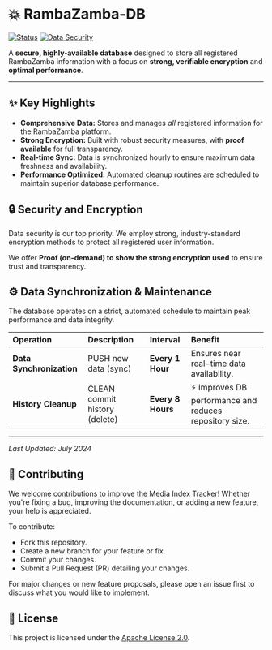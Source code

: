 # 💥 RambaZamba-DB

[![Status](https://img.shields.io/badge/Status-Active-brightgreen)](##--data-synchronization--maintenance)
[![Data Security](https://img.shields.io/badge/Security-Strongly%20Encrypted-red)](##--security-and-encryption)

A **secure, highly-available database** designed to store all registered RambaZamba information with a focus on **strong, verifiable encryption** and **optimal performance**.

---

## ✨ Key Highlights

* **Comprehensive Data:** Stores and manages *all* registered information for the RambaZamba platform.
* **Strong Encryption:** Built with robust security measures, with **proof available** for full transparency.
* **Real-time Sync:** Data is synchronized hourly to ensure maximum data freshness and availability.
* **Performance Optimized:** Automated cleanup routines are scheduled to maintain superior database performance.

## 🔒 Security and Encryption

Data security is our top priority. We employ strong, industry-standard encryption methods to protect all registered user information.

We offer **Proof (on-demand) to show the strong encryption used** to ensure trust and transparency.

## ⚙️ Data Synchronization & Maintenance

The database operates on a strict, automated schedule to maintain peak performance and data integrity.

| Operation | Description | Interval | Benefit |
| :--- | :--- | :--- | :--- |
| **Data Synchronization** | PUSH new data (sync) | **Every 1 Hour** | Ensures near real-time data availability. |
| **History Cleanup** | CLEAN commit history (delete) | **Every 8 Hours** | ⚡ Improves DB performance and reduces repository size. |

***

*Last Updated: July 2024*

## 🤝 Contributing

We welcome contributions to improve the Media Index Tracker! Whether you're fixing a bug, improving the documentation, or adding a new feature, your help is appreciated.

To contribute:
- Fork this repository.
- Create a new branch for your feature or fix.
- Commit your changes.
- Submit a Pull Request (PR) detailing your changes.

For major changes or new feature proposals, please open an issue first to discuss what you would like to implement.

## 📜 License

This project is licensed under the [Apache License 2.0](./LICENSE).
